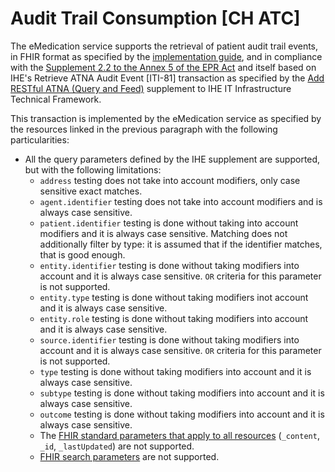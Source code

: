 # Audit Trail Consumption [CH ATC]

The eMedication service supports the retrieval of patient audit trail events, in FHIR format as specified by the [implementation guide](https://fhir.ch/ig/ch-atc/index.html), and in compliance with the [Supplement 2.2 to the Annex 5 of the EPR Act](https://www.bag.admin.ch/dam/bag/de/dokumente/nat-gesundheitsstrategien/strategie-ehealth/gesetzgebung-elektronisches-patientendossier/gesetze/Anhang_5_Ergaenzung_2.2_EPDV_EDI_20190624.pdf.download.pdf/Anhang%205%20Erg%C3%A4nzung%202.2%20der%20EPDV-EDI_Fassung%20vom%2024.%20Juni%202019.pdf) and itself based on IHE's Retrieve ATNA Audit Event [ITI-81] transaction as specified by the [Add RESTful ATNA (Query and Feed)](https://www.ihe.net/uploadedFiles/Documents/ITI/IHE_ITI_Suppl_RESTful-ATNA.pdf) supplement to IHE IT Infrastructure Technical Framework.

This transaction is implemented by the eMedication service as specified by the resources linked in the previous paragraph with the following particularities:

- All the query parameters defined by the IHE supplement are supported, but with the following limitations:
    - `address` testing does not take into account modifiers, only case sensitive exact matches.
    - `agent.identifier` testing does not take into account modifiers and is always case sensitive.
    - `patient.identifier` testing is done without taking into account modifiers and it is always case sensitive. Matching does not additionally filter by type: it is assumed that if the identifier matches, that is good enough.
    - `entity.identifier` testing is done without taking modifiers into account and it is always case sensitive. `OR` criteria for this parameter is not supported.
    - `entity.type` testing is done without taking modifiers inot account and it is always case sensitive.
    - `entity.role` testing is done without taking modifiers into account and it is always case sensitive.
    - `source.identifier` testing is done without taking modifiers into account and it is always case sensitive. `OR` criteria for this parameter is not supported.
    - `type` testing is done without taking modifiers into account and it is always case sensitive.
    - `subtype` testing is done without taking modifiers into account and it is always case sensitive.
    - `outcome` testing is done without taking modifiers into account and it is always case sensitive.
    - The [FHIR standard parameters that apply to all resources](http://hl7.org/fhir/R4/search.html#all) (`_content`, `_id`, `_lastUpdated`) are not supported.
    - [FHIR search parameters](http://hl7.org/fhir/R4/search.html#return) are not supported.
    